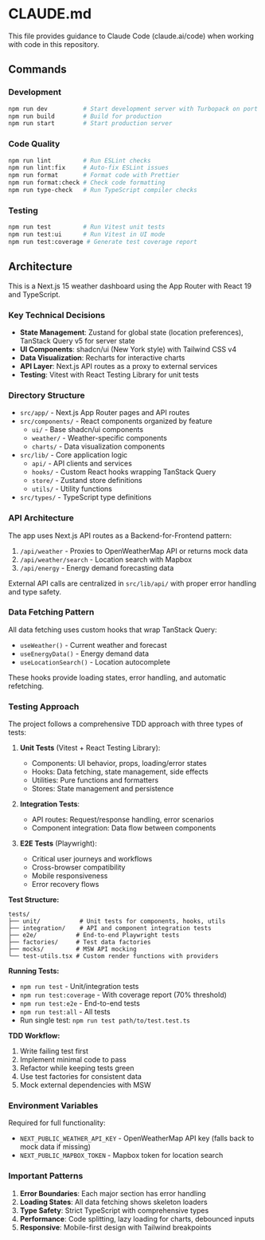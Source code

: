 # CLAUDE.md

This file provides guidance to Claude Code (claude.ai/code) when working with code in this repository.

## Commands

### Development
```bash
npm run dev          # Start development server with Turbopack on port 3000
npm run build        # Build for production
npm run start        # Start production server
```

### Code Quality
```bash
npm run lint         # Run ESLint checks
npm run lint:fix     # Auto-fix ESLint issues
npm run format       # Format code with Prettier
npm run format:check # Check code formatting
npm run type-check   # Run TypeScript compiler checks
```

### Testing
```bash
npm run test         # Run Vitest unit tests
npm run test:ui      # Run Vitest in UI mode
npm run test:coverage # Generate test coverage report
```

## Architecture

This is a Next.js 15 weather dashboard using the App Router with React 19 and TypeScript.

### Key Technical Decisions
- **State Management**: Zustand for global state (location preferences), TanStack Query v5 for server state
- **UI Components**: shadcn/ui (New York style) with Tailwind CSS v4
- **Data Visualization**: Recharts for interactive charts
- **API Layer**: Next.js API routes as a proxy to external services
- **Testing**: Vitest with React Testing Library for unit tests

### Directory Structure
- `src/app/` - Next.js App Router pages and API routes
- `src/components/` - React components organized by feature
  - `ui/` - Base shadcn/ui components
  - `weather/` - Weather-specific components
  - `charts/` - Data visualization components
- `src/lib/` - Core application logic
  - `api/` - API clients and services
  - `hooks/` - Custom React hooks wrapping TanStack Query
  - `store/` - Zustand store definitions
  - `utils/` - Utility functions
- `src/types/` - TypeScript type definitions

### API Architecture
The app uses Next.js API routes as a Backend-for-Frontend pattern:
1. `/api/weather` - Proxies to OpenWeatherMap API or returns mock data
2. `/api/weather/search` - Location search with Mapbox
3. `/api/energy` - Energy demand forecasting data

External API calls are centralized in `src/lib/api/` with proper error handling and type safety.

### Data Fetching Pattern
All data fetching uses custom hooks that wrap TanStack Query:
- `useWeather()` - Current weather and forecast
- `useEnergyData()` - Energy demand data
- `useLocationSearch()` - Location autocomplete

These hooks provide loading states, error handling, and automatic refetching.

### Testing Approach
The project follows a comprehensive TDD approach with three types of tests:

1. **Unit Tests** (Vitest + React Testing Library):
   - Components: UI behavior, props, loading/error states
   - Hooks: Data fetching, state management, side effects
   - Utilities: Pure functions and formatters
   - Stores: State management and persistence

2. **Integration Tests**:
   - API routes: Request/response handling, error scenarios
   - Component integration: Data flow between components

3. **E2E Tests** (Playwright):
   - Critical user journeys and workflows
   - Cross-browser compatibility
   - Mobile responsiveness
   - Error recovery flows

**Test Structure:**
```
tests/
├── unit/           # Unit tests for components, hooks, utils
├── integration/    # API and component integration tests
├── e2e/           # End-to-end Playwright tests
├── factories/     # Test data factories
├── mocks/         # MSW API mocking
└── test-utils.tsx # Custom render functions with providers
```

**Running Tests:**
- `npm run test` - Unit/integration tests
- `npm run test:coverage` - With coverage report (70% threshold)
- `npm run test:e2e` - End-to-end tests
- `npm run test:all` - All tests
- Run single test: `npm run test path/to/test.test.ts`

**TDD Workflow:**
1. Write failing test first
2. Implement minimal code to pass
3. Refactor while keeping tests green
4. Use test factories for consistent data
5. Mock external dependencies with MSW

### Environment Variables
Required for full functionality:
- `NEXT_PUBLIC_WEATHER_API_KEY` - OpenWeatherMap API key (falls back to mock data if missing)
- `NEXT_PUBLIC_MAPBOX_TOKEN` - Mapbox token for location search

### Important Patterns
1. **Error Boundaries**: Each major section has error handling
2. **Loading States**: All data fetching shows skeleton loaders
3. **Type Safety**: Strict TypeScript with comprehensive types
4. **Performance**: Code splitting, lazy loading for charts, debounced inputs
5. **Responsive**: Mobile-first design with Tailwind breakpoints